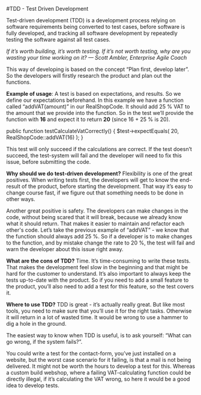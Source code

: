 #TDD - Test Driven Development

Test-driven development (TDD) is a development process relying on software requirements being converted to test cases, before software is fully developed, and tracking all software development by repeatedly testing the software against all test cases.

_If it’s worth building, it’s worth testing. If it’s not worth testing, why are you wasting your time working on it?
— Scott Ambler, Enterprise Agile Coach_

This way of developing is based on the concept “Plan first, develop later”. So the developers will firstly research the product and plan out the functions.  


**Example of usage**:
A test is based on expectations, and results. So we define our expectations beforehand. In this example we have a function called “addVAT(amount)” in our RealShopCode. It should add 25 % VAT to the amount that we provide into the function. 
So in the test we’ll provide the function with **16** and expect it to return **20** (since 16 + 25 % is 20).

public function testCalculateVatCorrectly()
{
    $test->expectEquals(
        20,
        RealShopCode::addVAT(16)
    );
}

This test will only succeed if the calculations are correct. If the test doesn’t succeed, the test-system will fail and the developer will need to fix this issue, before submitting the code.


**Why should we do test-driven development?**
Flexibility is one of the great positives. When writing tests first, the developers will get to know the end-result of the product, before starting the development. 
That way it’s easy to change course fast, if we figure out that something needs to be done in other ways.

Another great positive is safety. The developers can make changes in the code, without being scared that it will break, because we already know what it should return. That makes it easier to maintain and refactor each other's code.
Let’s take the previous example of “addVAT” - we know that the function should always add 25 %. So if a developer is to make changes to the function, and by mistake change the rate to 20 %, the test will fail and warn the developer about this issue right away.


**What are the cons of TDD?** 
Time. It’s time-consuming to write these tests. That makes the development feel slow in the beginning and that might be hard for the customer to understand. 
It’s also important to always keep the tests up-to-date with the product. So if you need to add a small feature to the product, you’ll also need to add a test for this feature, so the test covers it. 


**Where to use TDD?**
TDD is great - it’s actually really great. But like most tools, you need to make sure that you’ll use it for the right tasks. Otherwise it will return in a lot of wasted time. It would be wrong to use a hammer to dig a hole in the ground.

The easiest way to know when TDD is useful, is to ask yourself: “What can go wrong, if the system fails?”. 

You could write a test for the contact-form, you’ve just installed on a website, but the worst case scenario for it failing, is that a mail is not being delivered. It might not be worth the hours to develop a test for this.
Whereas a custom build webshop, where a failing VAT-calculating function could be directly illegal, if it’s calculating the VAT wrong, so here it would be a good idea to develop tests.
